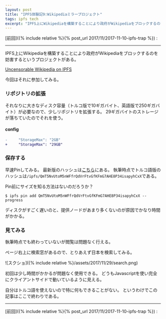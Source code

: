 ```yaml
---
layout: post
title: "IPFS体験記9:Wikipediaミラープロジェクト"
tags: ipfs tech
excerpt: "IPFS上にWikipediaを構築することにより政府がWikipediaをブロックするのを妨害するというプロジェクトがある。今回はそれに参加してみる。"
---
```


[前回]({% include relative %}{% post_url 2017/11/2017-11-10-ipfs-trap %})
:

---

IPFS上にWikipediaを構築することにより政府がWikipediaをブロックするのを妨害するというプロジェクトがある。

[Uncensorable Wikipedia on IPFS](https://ipfs.io/blog/24-uncensorable-wikipedia/)

今回はそれに参加してみる。

### リポジトリの拡張

それなりに大きなディスク容量（トルコ版で10ギガバイト、英語版で250ギガバイト）が必要なので、少しリポジトリを拡張する。
29ギガバイトのストレージが落ちていたのでそれを使う。

#### config

```diff
-     "StorageMax": "2GB"
+     "StorageMax": "29GB"
```

### 保存する

早速Pinしてみる。
最新版のハッシュは[こちら](https://github.com/ipfs/distributed-wikipedia-mirror/blob/master/snapshot-hashes.yml)にある。
執筆時点でトルコ語版のハッシュは`/ipfs/QmT5NvUtoM5nWFfrQdVrFtvGfKFmG7AHE8P34isapyhCxX`である。

Pin前にサイズを知る方法はないのだろうか？

```console
$ ipfs pin add QmT5NvUtoM5nWFfrQdVrFtvGfKFmG7AHE8P34isapyhCxX --progress
```

ディスクがすごく遅いのと、提供ノードがあまり多くないのが原因でかなり時間がかかる。

### 見てみる

執筆時点でも終わっていないが閲覧は問題なく行える。

ページ右上に検索窓があるので、とりあえず日本を検索してみる。

![スクショ]({% include relative %}/assets/2017/11/29/search.png)

初回は少し時間がかかるが問題なく使用できる。
どうもJavascriptを使い完全にクライアントサイドで動いているように見える。

自分はトルコ語を使えないので特に何もできることがない。
というわけでこの記事はここで終わりである。

---

[前回]({% include relative %}{% post_url 2017/11/2017-11-10-ipfs-trap %})
: